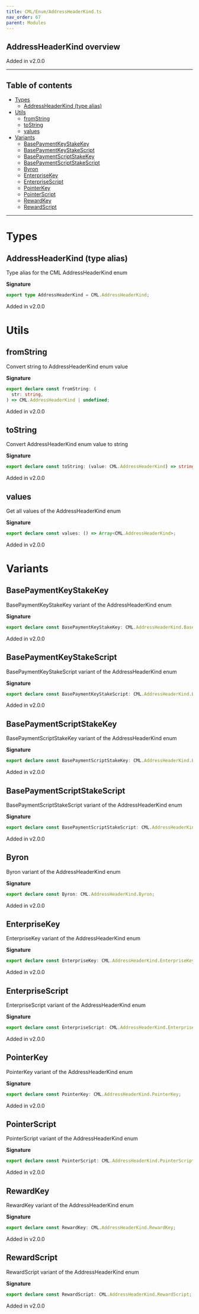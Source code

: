 ```yaml
---
title: CML/Enum/AddressHeaderKind.ts
nav_order: 67
parent: Modules
---
```


## AddressHeaderKind overview

Added in v2.0.0

---

<h2 class="text-delta">Table of contents</h2>

- [Types](#types)
  - [AddressHeaderKind (type alias)](#addressheaderkind-type-alias)
- [Utils](#utils)
  - [fromString](#fromstring)
  - [toString](#tostring)
  - [values](#values)
- [Variants](#variants)
  - [BasePaymentKeyStakeKey](#basepaymentkeystakekey)
  - [BasePaymentKeyStakeScript](#basepaymentkeystakescript)
  - [BasePaymentScriptStakeKey](#basepaymentscriptstakekey)
  - [BasePaymentScriptStakeScript](#basepaymentscriptstakescript)
  - [Byron](#byron)
  - [EnterpriseKey](#enterprisekey)
  - [EnterpriseScript](#enterprisescript)
  - [PointerKey](#pointerkey)
  - [PointerScript](#pointerscript)
  - [RewardKey](#rewardkey)
  - [RewardScript](#rewardscript)

---

# Types

## AddressHeaderKind (type alias)

Type alias for the CML AddressHeaderKind enum

**Signature**

```ts
export type AddressHeaderKind = CML.AddressHeaderKind;
```

Added in v2.0.0

# Utils

## fromString

Convert string to AddressHeaderKind enum value

**Signature**

```ts
export declare const fromString: (
  str: string,
) => CML.AddressHeaderKind | undefined;
```

Added in v2.0.0

## toString

Convert AddressHeaderKind enum value to string

**Signature**

```ts
export declare const toString: (value: CML.AddressHeaderKind) => string;
```

Added in v2.0.0

## values

Get all values of the AddressHeaderKind enum

**Signature**

```ts
export declare const values: () => Array<CML.AddressHeaderKind>;
```

Added in v2.0.0

# Variants

## BasePaymentKeyStakeKey

BasePaymentKeyStakeKey variant of the AddressHeaderKind enum

**Signature**

```ts
export declare const BasePaymentKeyStakeKey: CML.AddressHeaderKind.BasePaymentKeyStakeKey;
```

Added in v2.0.0

## BasePaymentKeyStakeScript

BasePaymentKeyStakeScript variant of the AddressHeaderKind enum

**Signature**

```ts
export declare const BasePaymentKeyStakeScript: CML.AddressHeaderKind.BasePaymentKeyStakeScript;
```

Added in v2.0.0

## BasePaymentScriptStakeKey

BasePaymentScriptStakeKey variant of the AddressHeaderKind enum

**Signature**

```ts
export declare const BasePaymentScriptStakeKey: CML.AddressHeaderKind.BasePaymentScriptStakeKey;
```

Added in v2.0.0

## BasePaymentScriptStakeScript

BasePaymentScriptStakeScript variant of the AddressHeaderKind enum

**Signature**

```ts
export declare const BasePaymentScriptStakeScript: CML.AddressHeaderKind.BasePaymentScriptStakeScript;
```

Added in v2.0.0

## Byron

Byron variant of the AddressHeaderKind enum

**Signature**

```ts
export declare const Byron: CML.AddressHeaderKind.Byron;
```

Added in v2.0.0

## EnterpriseKey

EnterpriseKey variant of the AddressHeaderKind enum

**Signature**

```ts
export declare const EnterpriseKey: CML.AddressHeaderKind.EnterpriseKey;
```

Added in v2.0.0

## EnterpriseScript

EnterpriseScript variant of the AddressHeaderKind enum

**Signature**

```ts
export declare const EnterpriseScript: CML.AddressHeaderKind.EnterpriseScript;
```

Added in v2.0.0

## PointerKey

PointerKey variant of the AddressHeaderKind enum

**Signature**

```ts
export declare const PointerKey: CML.AddressHeaderKind.PointerKey;
```

Added in v2.0.0

## PointerScript

PointerScript variant of the AddressHeaderKind enum

**Signature**

```ts
export declare const PointerScript: CML.AddressHeaderKind.PointerScript;
```

Added in v2.0.0

## RewardKey

RewardKey variant of the AddressHeaderKind enum

**Signature**

```ts
export declare const RewardKey: CML.AddressHeaderKind.RewardKey;
```

Added in v2.0.0

## RewardScript

RewardScript variant of the AddressHeaderKind enum

**Signature**

```ts
export declare const RewardScript: CML.AddressHeaderKind.RewardScript;
```

Added in v2.0.0

